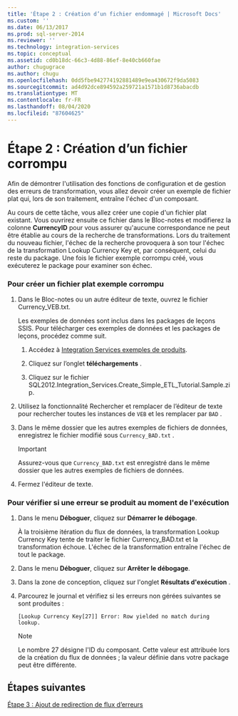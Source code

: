 ```yaml
---
title: 'Étape 2 : Création d’un fichier endommagé | Microsoft Docs'
ms.custom: ''
ms.date: 06/13/2017
ms.prod: sql-server-2014
ms.reviewer: ''
ms.technology: integration-services
ms.topic: conceptual
ms.assetid: cd0b18dc-66c3-4d88-86ef-8e40cb660fae
author: chugugrace
ms.author: chugu
ms.openlocfilehash: 0dd5fbe942774192881489e9ea430672f9da5083
ms.sourcegitcommit: ad4d92dce894592a259721a1571b1d8736abacdb
ms.translationtype: MT
ms.contentlocale: fr-FR
ms.lasthandoff: 08/04/2020
ms.locfileid: "87604625"
---
```

# <a name="step-2-creating-a-corrupted-file"></a>Étape 2 : Création d’un fichier corrompu
  Afin de démontrer l'utilisation des fonctions de configuration et de gestion des erreurs de transformation, vous allez devoir créer un exemple de fichier plat qui, lors de son traitement, entraîne l'échec d'un composant.  
  
 Au cours de cette tâche, vous allez créer une copie d'un fichier plat existant. Vous ouvrirez ensuite ce fichier dans le Bloc-notes et modifierez la colonne **CurrencyID** pour vous assurer qu'aucune correspondance ne peut être établie au cours de la recherche de transformations. Lors du traitement du nouveau fichier, l'échec de la recherche provoquera à son tour l'échec de la transformation Lookup Currency Key et, par conséquent, celui du reste du package. Une fois le fichier exemple corrompu créé, vous exécuterez le package pour examiner son échec.  
  
### <a name="to-create-a-corrupted-sample-flat-file"></a>Pour créer un fichier plat exemple corrompu  
  
1.  Dans le Bloc-notes ou un autre éditeur de texte, ouvrez le fichier Currency_VEB.txt.  
  
     Les exemples de données sont inclus dans les packages de leçons SSIS. Pour télécharger ces exemples de données et les packages de leçons, procédez comme suit.  
  
    1.  Accédez à [Integration Services exemples de produits](https://go.microsoft.com/fwlink/?LinkID=267527).  
  
    2.  Cliquez sur l’onglet **téléchargements** .  
  
    3.  Cliquez sur le fichier SQL2012.Integration_Services.Create_Simple_ETL_Tutorial.Sample.zip.  
  
2.  Utilisez la fonctionnalité Rechercher et remplacer de l’éditeur de texte pour rechercher toutes les instances de `VEB` et les remplacer par `BAD` .  
  
3.  Dans le même dossier que les autres exemples de fichiers de données, enregistrez le fichier modifié sous `Currency_BAD.txt` .  
  
    > [!IMPORTANT]  
    >  Assurez-vous que `Currency_BAD.txt` est enregistré dans le même dossier que les autres exemples de fichiers de données.  
  
4.  Fermez l'éditeur de texte.  
  
### <a name="to-verify-that-an-error-will-occur-during-run-time"></a>Pour vérifier si une erreur se produit au moment de l'exécution  
  
1.  Dans le menu **Déboguer**, cliquez sur **Démarrer le débogage**.  
  
     À la troisième itération du flux de données, la transformation Lookup Currency Key tente de traiter le fichier Currency_BAD.txt et la transformation échoue. L'échec de la transformation entraîne l'échec de tout le package.  
  
2.  Dans le menu **Déboguer**, cliquez sur **Arrêter le débogage**.  
  
3.  Dans la zone de conception, cliquez sur l'onglet **Résultats d'exécution** .  
  
4.  Parcourez le journal et vérifiez si les erreurs non gérées suivantes se sont produites :  
  
     `[Lookup Currency Key[27]] Error: Row yielded no match during lookup.`  
  
    > [!NOTE]  
    >  Le nombre 27 désigne l'ID du composant. Cette valeur est attribuée lors de la création du flux de données ; la valeur définie dans votre package peut être différente.  
  
## <a name="next-steps"></a>Étapes suivantes  
 [Étape 3 : Ajout de redirection de flux d’erreurs](lesson-4-3-adding-error-flow-redirection.md)  
  
  
